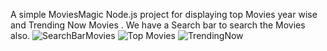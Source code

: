 A simple MoviesMagic Node.js project for  displaying top Movies year wise and Trending Now Movies . We have a Search bar to search the Movies also.
![SearchBarMovies](https://github.com/user-attachments/assets/dfe2bf7c-c5a7-47d9-8cfc-f0c809a11a5a)
![Top Movies](https://github.com/user-attachments/assets/722e17d4-974f-4d91-a802-daaa39188f4b)
![TrendingNow](https://github.com/user-attachments/assets/10141705-6eec-40ee-ae3d-91b4f527caa0)
